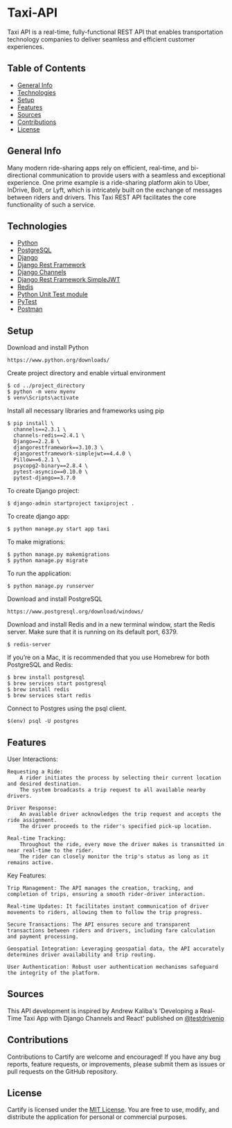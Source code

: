 # Taxi-API
Taxi API is a real-time, fully-functional REST API that enables transportation technology companies to deliver seamless and efficient customer experiences.

## Table of Contents
* [General Info](#general-info)
* [Technologies](#technologies)
* [Setup](#setup)
* [Features](#features)
* [Sources](#sources)
* [Contributions](#contributions)
* [License](#license)

## General Info
Many modern ride-sharing apps rely on efficient, real-time, and bi-directional communication to provide users with a seamless and exceptional experience. One prime example is a ride-sharing platform akin to Uber, InDrive, Bolt, or Lyft, which is intricately built on the exchange of messages between riders and drivers. This Taxi REST API facilitates the core functionality of such a service.

## Technologies
* [Python](https://www.python.org/)
* [PostgreSQL](https://www.postgresql.org/)
* [Django](https://www.djangoproject.com/)
* [Django Rest Framework](https://www.django-rest-framework.org/)
* [Django Channels](https://channels.readthedocs.io/en/latest/)
* [Django Rest Framework SimpleJWT](https://django-rest-framework-simplejwt.readthedocs.io/en/latest/)
* [Redis](https://redis.io/)
* [Python Unit Test module](https://docs.python.org/3/library/unittest.html)
* [PyTest](https://docs.pytest.org/en/latest/)
* [Postman](https://www.postman.com/)

## Setup
Download and install Python
```
https://www.python.org/downloads/
```
Create project directory and enable virtual environment
```
$ cd ../project_directory
$ python -m venv myenv
$ venv\Scripts\activate
```
Install all necessary libraries and frameworks using pip
```
$ pip install \
  channels==2.3.1 \
  channels-redis==2.4.1 \
  Django==2.2.8 \
  djangorestframework==3.10.3 \
  djangorestframework-simplejwt==4.4.0 \
  Pillow==6.2.1 \
  psycopg2-binary==2.8.4 \
  pytest-asyncio==0.10.0 \
  pytest-django==3.7.0
```
To create Django project:
```
$ django-admin startproject taxiproject .
```
To create django app:
```
$ python manage.py start app taxi
```
To make migrations:
```
$ python manage.py makemigrations
$ python manage.py migrate
```
To run the application:
```
$ python manage.py runserver
```
Download and install PostgreSQL
```
https://www.postgresql.org/download/windows/
```
Download and install Redis and in a new terminal window, start the Redis server. Make sure that it is running on its default port, 6379.
```
$ redis-server
```
If you’re on a Mac, it is recommended that you use Homebrew for both PostgreSQL and Redis:
```
$ brew install postgresql
$ brew services start postgresql
$ brew install redis
$ brew services start redis
```
Connect to Postgres using the psql client.
```
$(env) psql -U postgres
```
## Features
User Interactions:

    Requesting a Ride:
        A rider initiates the process by selecting their current location and desired destination.
        The system broadcasts a trip request to all available nearby drivers.

    Driver Response:
        An available driver acknowledges the trip request and accepts the ride assignment.
        The driver proceeds to the rider's specified pick-up location.

    Real-time Tracking:
        Throughout the ride, every move the driver makes is transmitted in near real-time to the rider.
        The rider can closely monitor the trip's status as long as it remains active.

Key Features:

    Trip Management: The API manages the creation, tracking, and completion of trips, ensuring a smooth rider-driver interaction.

    Real-time Updates: It facilitates instant communication of driver movements to riders, allowing them to follow the trip progress.

    Secure Transactions: The API ensures secure and transparent transactions between riders and drivers, including fare calculation and payment processing.

    Geospatial Integration: Leveraging geospatial data, the API accurately determines driver availability and trip routing.

    User Authentication: Robust user authentication mechanisms safeguard the integrity of the platform.

## Sources
This API development is inspired by Andrew Kaliba's 'Developing a Real-Time Taxi App with Django Channels and React' published on [@testdrivenio](https://github.com/testdrivenio/taxi-react-app.git)

## Contributions

Contributions to Cartify are welcome and encouraged! If you have any bug reports, feature requests, or improvements, please submit them as issues or pull requests on the GitHub repository.

## License

Cartify is licensed under the [MIT License](https://github.com/ifecog/Taxi-API/blob/main/LICENSE). You are free to use, modify, and distribute the application for personal or commercial purposes.
